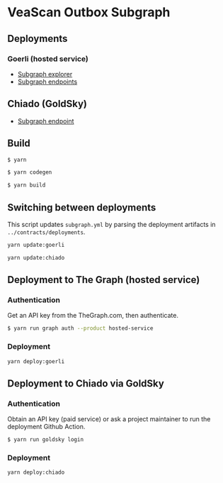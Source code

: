 # VeaScan Outbox Subgraph

## Deployments

### Goerli (hosted service)

- [Subgraph explorer](https://thegraph.com/explorer/subgraph/kleros/veascan-outbox-goerli)
- [Subgraph endpoints](https://api.thegraph.com/subgraphs/name/kleros/veascan-outbox-goerli)

## Chiado (GoldSky)

- [Subgraph endpoint](https://api.goldsky.com/api/public/project_clh3hizxpga0j49w059761yga/subgraphs/kleros/veascan-outbox-chiado/gn)

## Build

```bash
$ yarn

$ yarn codegen

$ yarn build
```

## Switching between deployments

This script updates `subgraph.yml` by parsing the deployment artifacts in `../contracts/deployments`.

```bash
yarn update:goerli

yarn update:chiado
```

## Deployment to The Graph (hosted service)

### Authentication

Get an API key from the TheGraph.com, then authenticate.

```bash
$ yarn run graph auth --product hosted-service
```

### Deployment

```bash
yarn deploy:goerli
```

## Deployment to Chiado via GoldSky

### Authentication

Obtain an API key (paid service) or ask a project maintainer to run the deployment Github Action.

```bash
$ yarn run goldsky login
```

### Deployment

```bash
yarn deploy:chiado
```
